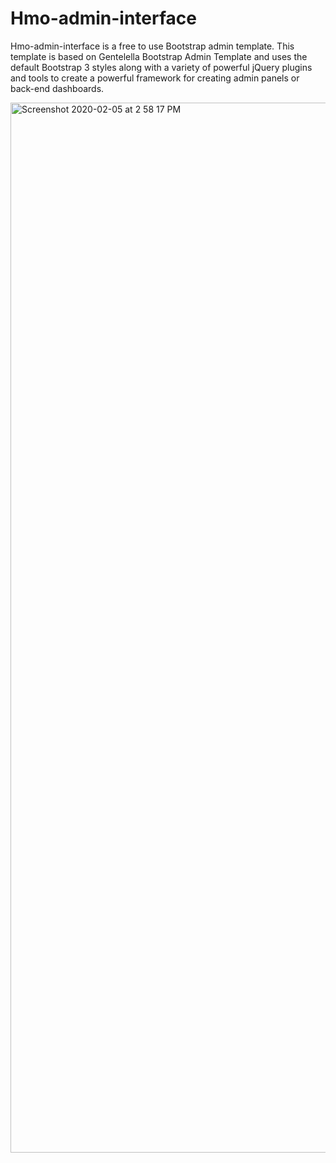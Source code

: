 # Hmo-admin-interface

Hmo-admin-interface is a free to use Bootstrap admin template.
This template is based on Gentelella Bootstrap Admin Template and uses the default Bootstrap 3 styles along with a variety of powerful jQuery plugins and tools to create a powerful framework for creating admin panels or back-end dashboards.

 <img width="1680" alt="Screenshot 2020-02-05 at 2 58 17 PM" src="https://user-images.githubusercontent.com/26261917/73935670-5b9bcc80-48e1-11ea-9c18-cc0f6def3611.png">
